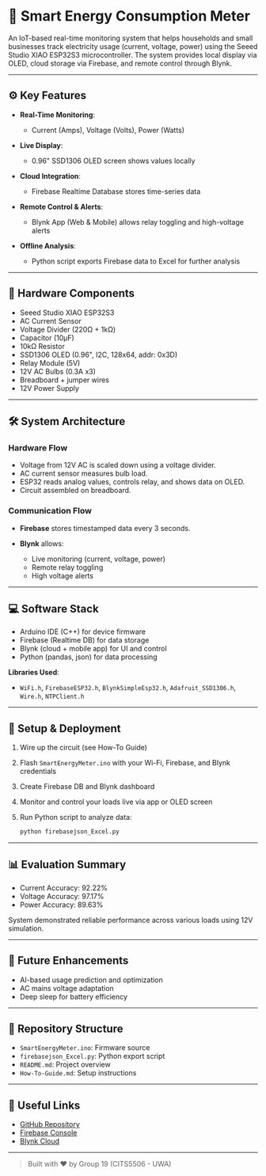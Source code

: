 # 🔌 Smart Energy Consumption Meter

An IoT-based real-time monitoring system that helps households and small businesses track electricity usage (current, voltage, power) using the Seeed Studio XIAO ESP32S3 microcontroller. The system provides local display via OLED, cloud storage via Firebase, and remote control through Blynk.

---

## ⚙️ Key Features

* **Real-Time Monitoring**:

  * Current (Amps), Voltage (Volts), Power (Watts)
* **Live Display**:

  * 0.96" SSD1306 OLED screen shows values locally
* **Cloud Integration**:

  * Firebase Realtime Database stores time-series data
* **Remote Control & Alerts**:

  * Blynk App (Web & Mobile) allows relay toggling and high-voltage alerts
* **Offline Analysis**:

  * Python script exports Firebase data to Excel for further analysis

---

## 🧰 Hardware Components

* Seeed Studio XIAO ESP32S3
* AC Current Sensor
* Voltage Divider (220Ω + 1kΩ)
* Capacitor (10µF)
* 10kΩ Resistor
* SSD1306 OLED (0.96", I2C, 128x64, addr: 0x3D)
* Relay Module (5V)
* 12V AC Bulbs (0.3A x3)
* Breadboard + jumper wires
* 12V Power Supply

---

## 🛠️ System Architecture

### Hardware Flow

* Voltage from 12V AC is scaled down using a voltage divider.
* AC current sensor measures bulb load.
* ESP32 reads analog values, controls relay, and shows data on OLED.
* Circuit assembled on breadboard.

### Communication Flow

* **Firebase** stores timestamped data every 3 seconds.
* **Blynk** allows:

  * Live monitoring (current, voltage, power)
  * Remote relay toggling
  * High voltage alerts

---

## 💻 Software Stack

* Arduino IDE (C++) for device firmware
* Firebase (Realtime DB) for data storage
* Blynk (cloud + mobile app) for UI and control
* Python (pandas, json) for data processing

**Libraries Used**:

* `WiFi.h`, `FirebaseESP32.h`, `BlynkSimpleEsp32.h`, `Adafruit_SSD1306.h`, `Wire.h`, `NTPClient.h`

---

## 🚀 Setup & Deployment

1. Wire up the circuit (see How-To Guide)
2. Flash `SmartEnergyMeter.ino` with your Wi-Fi, Firebase, and Blynk credentials
3. Create Firebase DB and Blynk dashboard
4. Monitor and control your loads live via app or OLED screen
5. Run Python script to analyze data:

   ```bash
   python firebasejson_Excel.py
   ```

---

## 📊 Evaluation Summary

* Current Accuracy: 92.22%
* Voltage Accuracy: 97.17%
* Power Accuracy: 89.63%

System demonstrated reliable performance across various loads using 12V simulation.

---

## 🔮 Future Enhancements

* AI-based usage prediction and optimization
* AC mains voltage adaptation
* Deep sleep for battery efficiency

---

## 📂 Repository Structure

* `SmartEnergyMeter.ino`: Firmware source
* `firebasejson_Excel.py`: Python export script
* `README.md`: Project overview
* `How-To-Guide.md`: Setup instructions

---

## 📎 Useful Links

* [GitHub Repository](https://github.com/amitbhudiya/SmartEnergyConsumptionMeter)
* [Firebase Console](https://console.firebase.google.com/)
* [Blynk Cloud](https://blynk.cloud/)

---

> Built with ❤️ by Group 19 (CITS5506 - UWA)
